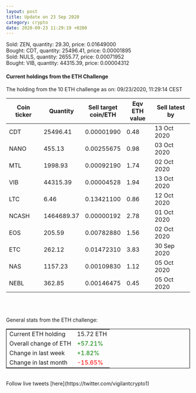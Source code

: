 ```yaml
---
layout: post
title: Update on 23 Sep 2020
category: crypto
date: 2020-09-23 11:29:19 +0200
---
```

<!-- Global site tag (gtag.js) - Google Analytics -->
<script async src="https://www.googletagmanager.com/gtag/js?id=UA-103831149-5"></script>
<script>
  window.dataLayer = window.dataLayer || [];
  function gtag(){dataLayer.push(arguments);}
  gtag('js', new Date());

  gtag('config', 'UA-103831149-5');
</script>
Sold: ZEN, quantity:        29.30, price:   0.01649000<br>Bought: CDT, quantity:     25496.41, price:   0.00001895<br>Sold: NULS, quantity:      2655.77, price:   0.00071952<br>Bought: VIB, quantity:     44315.39, price:   0.00004312<br>

#### Current holdings from the ETH Challenge

The holding from the 10 ETH challenge as on: 09/23/2020, 11:29:14 CEST

|Coin ticker|Quantity|Sell target<br>coin/ETH|Eqv ETH<br>value|Sell latest by|
|-----------|--------|-----------|-----------|--------------|
CDT|25496.41|  0.00001990|0.48|13 Oct 2020|
NANO|455.13|  0.00255675|0.98|03 Oct 2020|
MTL|1998.93|  0.00092190|1.74|02 Oct 2020|
VIB|44315.39|  0.00004528|1.94|13 Oct 2020|
LTC|6.46|  0.13421100|0.86|12 Oct 2020|
NCASH|1464689.37|  0.00000192|2.78|01 Oct 2020|
EOS|205.59|  0.00782880|1.56|02 Oct 2020|
ETC|262.12|  0.01472310|3.83|30 Sep 2020|
NAS|1157.23|  0.00109830|1.12|05 Oct 2020|
NEBL|362.85|  0.00146475|0.45|05 Oct 2020|

<br>
<br>
<br>
General stats from the ETH challenge:

<table style="border:1px solid black;margin-left:auto;margin-right:auto;">
	<tbody>
	<tr>
		<td>Current ETH holding</td>
		<td>     15.72 ETH</td>
	</tr>
	<tr>
		<td>Overall change of ETH</td>
		<td><font color="green">+57.21%</font></td>
	</tr>
	<tr>
		<td>Change in last week</td>
		<td><font color="green">+1.82%</font></td>
	</tr>
	<tr>
		<td>Change in last month</td>
		<td><font color="red">-15.65%</font></td>
	</tr>
	</tbody>
</table>

<br>
Follow live tweets [here](https://twitter.com/vigilantcrypto1)
<br>
<br>
